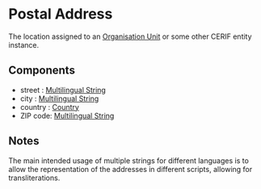 # Postal Address

The location assigned to an [Organisation Unit](../entities/Organisation_Unit.md) or some other CERIF entity instance.

## Components

- street : [Multilingual String](../datatypes/Multilingual_String.md)
- city : [Multilingual String](../datatypes/Multilingual_String.md)
- country : [Country](../entities/Country.md)
- ZIP code: [Multilingual String](../datatypes/Multilingual_String.md)

## Notes

The main intended usage of multiple strings for different languages is to allow the representation of the addresses in different scripts, allowing for transliterations.

